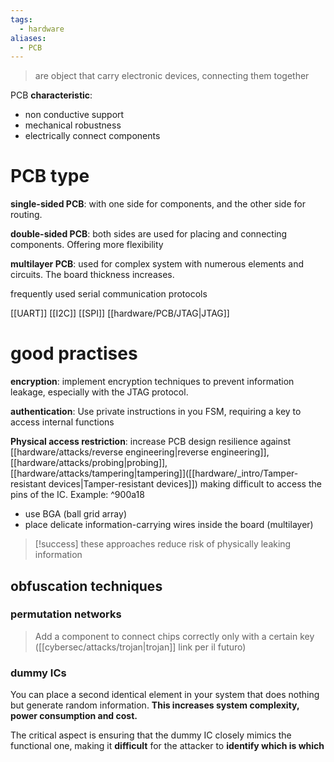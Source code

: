 ```yaml
---
tags:
  - hardware
aliases:
  - PCB
---
```

> are object that carry electronic devices, connecting them together


PCB **characteristic**:
- non conductive support
- mechanical robustness 
- electrically connect components

# PCB type

**single-sided PCB**: with one side for components, and the other side for routing.

**double-sided PCB**: both sides are used for placing and connecting components. Offering more flexibility

**multilayer PCB**: used for complex system with numerous elements and circuits. The board thickness increases.


frequently used serial communication protocols 

[[UART]] [[I2C]] [[SPI]] [[hardware/PCB/JTAG|JTAG]]



# good practises

**encryption**: implement encryption techniques to prevent information leakage, especially with the JTAG protocol.

**authentication**: Use private instructions in you FSM, requiring a key to 
access internal functions

**Physical access restriction**: increase PCB design resilience against [[hardware/attacks/reverse engineering|reverse engineering]], [[hardware/attacks/probing|probing]], [[hardware/attacks/tampering|tampering]]([[hardware/_intro/Tamper-resistant devices|Tamper-resistant devices]]) making difficult to access the pins of the IC. 
Example:  ^900a18
- use BGA (ball grid array)
- place delicate information-carrying wires inside the board (multilayer) 


> [!success] these approaches reduce risk of physically leaking information


## obfuscation techniques

### permutation networks

>Add a component to connect chips correctly only with a certain key 
([[cybersec/attacks/trojan|trojan]] link per il futuro)


### dummy ICs

You can place a second identical element in your system that does nothing but generate random information. **This increases system complexity, power consumption and cost.**

The critical aspect is ensuring that the dummy IC closely mimics the functional one, making it **difficult** for the attacker to **identify which is which**
